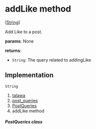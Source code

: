 
<div>

# addLike method

</div>


[[String](https://api.flutter.dev/flutter/dart-core/String-class.html)]




Add Like to a post.

**params**: None

**returns**:

-   `String`: The query related to addingLike



## Implementation

``` language-dart
String  
```







1.  [talawa](../../index.md)
2.  [post_queries](../../utils_post_queries/)
3.  [PostQueries](../../utils_post_queries/PostQueries-class.md)
4.  addLike method

##### PostQueries class







